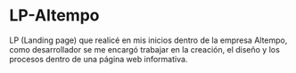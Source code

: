 # LP-Altempo
LP (Landing page) que realicé en mis inicios dentro de la empresa Altempo, como desarrollador se me encargó trabajar en la creación, el diseño y los procesos dentro de una página web informativa.
